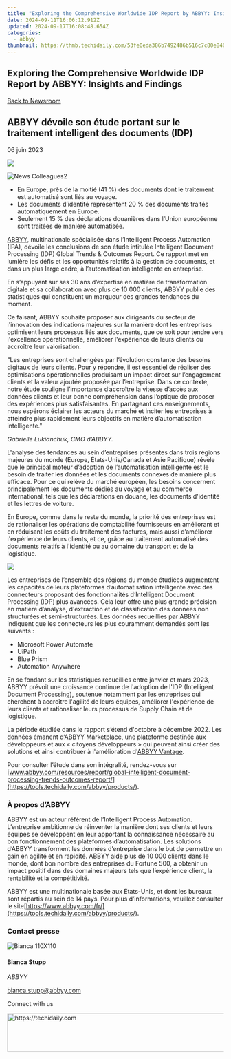 ```yaml
---
title: "Exploring the Comprehensive Worldwide IDP Report by ABBYY: Insights and Findings"
date: 2024-09-11T16:06:12.912Z
updated: 2024-09-17T16:08:48.654Z
categories:
  - abbyy
thumbnail: https://thmb.techidaily.com/53fe0eda386b7492486b516c7c80e84033132f7114b2f25cabe5e7dae992e1e9.png
---
```


## Exploring the Comprehensive Worldwide IDP Report by ABBYY: Insights and Findings

[Back to Newsroom](https://tools.techidaily.com/abbyy/products/)

## ABBYY dévoile son étude portant sur le traitement intelligent des documents (IDP)

06 juin 2023

![](https://content.abbyy.com/-/media/project/abbyy/abbyy/branchtemplates/shutterstock_1272462163_1296-x-729.jpg?h=729&iar=0&w=1296)

![News Colleagues2](https://static1.abbyy.com/abbyycommedia/33744/news-colleagues2.jpg) 

* En Europe, près de la moitié (41 %) des documents dont le traitement est automatisé sont liés au voyage.
* Les documents d’identité représentent 20 % des documents traités automatiquement en Europe.
* Seulement 15 % des déclarations douanières dans l’Union européenne sont traitées de manière automatisée.

[ABBYY](https://tools.techidaily.com/abbyy/products/), multinationale spécialisée dans l’Intelligent Process Automation (IPA), dévoile les conclusions de son étude intitulée Intelligent Document Processing (IDP) Global Trends & Outcomes Report. Ce rapport met en lumière les défis et les opportunités relatifs à la gestion de documents, et dans un plus large cadre, à l’automatisation intelligente en entreprise.

En s’appuyant sur ses 30 ans d’expertise en matière de transformation digitale et sa collaboration avec plus de 10 000 clients, ABBYY publie des statistiques qui constituent un marqueur des grandes tendances du moment.

Ce faisant, ABBYY souhaite proposer aux dirigeants du secteur de l'innovation des indications majeures sur la manière dont les entreprises optimisent leurs processus liés aux documents, que ce soit pour tendre vers l'excellence opérationnelle, améliorer l'expérience de leurs clients ou accroître leur valorisation.

"Les entreprises sont challengées par l’évolution constante des besoins digitaux de leurs clients. Pour y répondre, il est essentiel de réaliser des optimisations opérationnelles produisant un impact direct sur l’engagement clients et la valeur ajoutée proposée par l’entreprise. Dans ce contexte, notre étude souligne l’importance d’accroître la vitesse d’accès aux données clients et leur bonne compréhension dans l’optique de proposer des expériences plus satisfaisantes. En partageant ces enseignements, nous espérons éclairer les acteurs du marché et inciter les entreprises à atteindre plus rapidement leurs objectifs en matière d’automatisation intelligente."

_Gabrielle Lukianchuk, CMO d’ABBYY._

L'analyse des tendances au sein d’entreprises présentes dans trois régions majeures du monde (Europe, États-Unis/Canada et Asie Pacifique) révèle que le principal moteur d’adoption de l’automatisation intelligente est le besoin de traiter les données et les documents connexes de manière plus efficace. Pour ce qui relève du marché européen, les besoins concernent principalement les documents dédiés au voyage et au commerce international, tels que les déclarations en douane, les documents d'identité et les lettres de voiture.

En Europe, comme dans le reste du monde, la priorité des entreprises est de rationaliser les opérations de comptabilité fournisseurs en améliorant et en réduisant les coûts du traitement des factures, mais aussi d’améliorer l'expérience de leurs clients, et ce, grâce au traitement automatisé des documents relatifs à l'identité ou au domaine du transport et de la logistique.

![](https://static1.abbyy.com/abbyycommedia/37320/idptrendsoutcomes_infographic_may-22_2023.jpg)

Les entreprises de l’ensemble des régions du monde étudiées augmentent les capacités de leurs plateformes d’automatisation intelligente avec des connecteurs proposant des fonctionnalités d’Intelligent Document Processing (IDP) plus avancées. Cela leur offre une plus grande précision en matière d’analyse, d'extraction et de classification des données non structurées et semi-structurées. Les données recueillies par ABBYY indiquent que les connecteurs les plus couramment demandés sont les suivants :

* Microsoft Power Automate
* UiPath
* Blue Prism
* Automation Anywhere

En se fondant sur les statistiques recueillies entre janvier et mars 2023, ABBYY prévoit une croissance continue de l'adoption de l'IDP (Intelligent Document Processing), soutenue notamment par les entreprises qui cherchent à accroître l'agilité de leurs équipes, améliorer l'expérience de leurs clients et rationaliser leurs processus de Supply Chain et de logistique.

La période étudiée dans le rapport s’étend d'octobre à décembre 2022\. Les données émanent d’ABBYY Marketplace, une plateforme destinée aux développeurs et aux « citoyens développeurs » qui peuvent ainsi créer des solutions et ainsi contribuer à l'amélioration d'[ABBYY Vantage](https://tools.techidaily.com/abbyy/products/).

Pour consulter l’étude dans son intégralité, rendez-vous sur [www.abbyy.com/resources/report/global-intelligent-document-processing-trends-outcomes-report/](https://tools.techidaily.com/abbyy/products/).

### À propos d’ABBYY

ABBYY est un acteur référent de l’Intelligent Process Automation. L’entreprise ambitionne de réinventer la manière dont ses clients et leurs équipes se développent en leur apportant la connaissance nécessaire au bon fonctionnement des plateformes d’automatisation. Les solutions d’ABBYY transforment les données d’entreprise dans le but de permettre un gain en agilité et en rapidité. ABBYY aide plus de 10 000 clients dans le monde, dont bon nombre des entreprises du Fortune 500, à obtenir un impact positif dans des domaines majeurs tels que l’expérience client, la rentabilité et la compétitivité.

ABBYY est une multinationale basée aux États-Unis, et dont les bureaux sont répartis au sein de 14 pays. Pour plus d’informations, veuillez consulter le site[https://www.abbyy.com/fr/](https://tools.techidaily.com/abbyy/products/).

### Contact presse

![Bianca 110X110](https://static2.abbyy.com/abbyycommedia/36222/bianca-110x110.png)

#### Bianca Stupp

_ABBYY_

[bianca.stupp@abbyy.com](https://tools.techidaily.com/abbyy/products/) 

Connect with us

<ins class="adsbygoogle"
     style="display:block"
     data-ad-format="autorelaxed"
     data-ad-client="ca-pub-7571918770474297"
     data-ad-slot="1223367746"></ins>

<ins class="adsbygoogle"
     style="display:block"
     data-ad-client="ca-pub-7571918770474297"
     data-ad-slot="8358498916"
     data-ad-format="auto"
     data-full-width-responsive="true"></ins>



<!-- affiliate ads begin -->
<a href="https://ursime.pxf.io/c/5597632/2136536/16384" target="_top" id="2136536">
  <img src="//a.impactradius-go.com/display-ad/16384-2136536" border="0" alt="https://techidaily.com" width="728" height="90"/>
</a>
<img height="0" width="0" src="https://ursime.pxf.io/i/5597632/2136536/16384" style="position:absolute;visibility:hidden;" border="0" />
<!-- affiliate ads end -->

